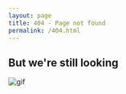 ```yaml
---
layout: page
title: 404 - Page not found
permalink: /404.html
---
```


## But we're still looking

![gif](https://gfycat.com/yellowpositivebluewhale.gif)
